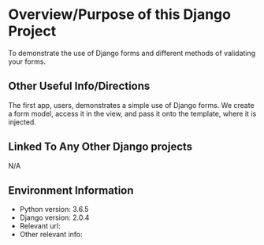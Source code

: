 # Overview/Purpose of this Django Project
To demonstrate the use of Django forms and different methods of validating your forms.

## Other Useful Info/Directions
The first app, users, demonstrates a simple use of Django forms. We create a form model, access it in the view, and pass it onto the template, where it is injected.

## Linked To Any Other Django projects
N/A


## Environment Information
* Python version: 3.6.5
* Django version: 2.0.4
* Relevant url:
* Other relevant info:
